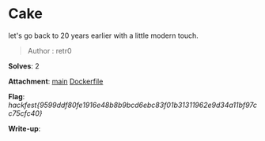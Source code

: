 # Cake

let's go back to 20 years earlier with a little modern touch.

>Author : retr0

**Solves**: 2

**Attachment**: [main](main) [Dockerfile](Dockerfile)

**Flag**:  *hackfest{9599ddf80fe1916e48b8b9bcd6ebc83f01b31311962e9d34a11bf97cc75cfc40}*

**Write-up**:
